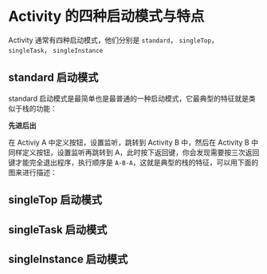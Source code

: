 # Activity 的四种启动模式与特点

Activity 通常有四种启动模式，他们分别是 `standard`， `singleTop`，`singleTask`， `singleInstance`

## standard 启动模式

standard 启动模式是最简单也是最普通的一种启动模式，它最典型的特征就是类似于栈的功能：

**先进后出**

在 Activiy A 中定义按钮，设置监听，跳转到 Activity B 中，然后在 Activity B 中同样定义按钮，设置监听再跳转到 A，此时按下返回键，你会发现需要按三次返回键才能完全退出程序，执行顺序是 `A-B-A`，这就是典型的栈的特征，可以用下面的图来进行描述：






## singleTop 启动模式





## singleTask 启动模式


## singleInstance 启动模式